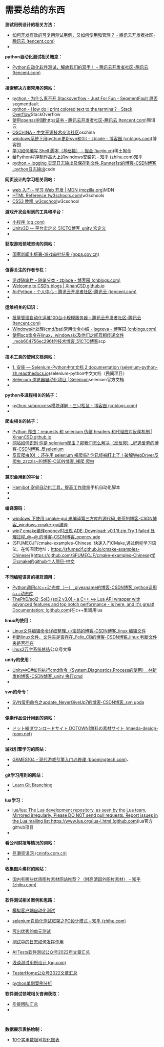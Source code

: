 # 需要总结的东西



**测试用例设计的相关方法：**

+ [如何开发有效的可复用测试用例，又如何使用和管理？ - 腾讯云开发者社区-腾讯云 (tencent.com)](https://cloud.tencent.com/developer/article/1912104)
+ 

**python自动化测试相关概念：**

+ [Python自动化软件测试，解放我们的双手！ - 腾讯云开发者社区-腾讯云 (tencent.com)](https://cloud.tencent.com/developer/article/1954914)
+ 



**搜索解决方案常用的网站：**

+ [python - 为什么离不开 Stackoverflow - Just For Fun - SegmentFault 思否](https://segmentfault.com/a/1190000005802239)segmentfault
+ [python - How do I print colored text to the terminal? - Stack Overflow](https://stackoverflow.com/questions/287871/how-do-i-print-colored-text-to-the-terminal/26445590#26445590)StackOverflow
+ [使用openssl创建https证书 - 腾讯云开发者社区-腾讯云 (tencent.com)](https://cloud.tencent.com/developer/article/1548350)腾讯云
+ [OSCHINA - 中文开源技术交流社区](https://www.oschina.net/)oschina
+ [windows系统下用python更新svn和Git - zblade - 博客园 (cnblogs.com)](https://www.cnblogs.com/zblade/p/9380845.html)博客园
+ [学习如何编写 Shell 脚本（基础篇） - 掘金 (juejin.cn)](https://juejin.cn/post/6930013333454061575)稀土掘金
+ [给Python程序制作高大上的windows安装包 - 知乎 (zhihu.com)](https://zhuanlan.zhihu.com/p/62711476)知乎
+ [python + logging 实现日志输出及保存到文件_Runner1st的博客-CSDN博客_python日志输出](https://blog.csdn.net/Runner1st/article/details/96481954)csdn

**网页设计的学习相关网站：**

+ [web 入门 - 学习 Web 开发 | MDN (mozilla.org)](https://developer.mozilla.org/zh-CN/docs/Learn/Getting_started_with_the_web)MDN
+ [HTML Reference (w3schools.com)](https://www.w3schools.com/tags/default.asp)w3schools
+ [CSS3 教程_w3cschool](https://www.w3cschool.cn/css3/)w3cschool



**游戏开发会用到的工具和平台：**

+ [小程序 (qq.com)](https://mp.weixin.qq.com/wxopen/waregister?action=step1)
+ [Unity3D -- 平台宏定义_51CTO博客_unity 宏定义](https://blog.51cto.com/u_13662480/4909827)
+ 





**获取游戏领域咨询的网站：**

+ [国家新闻出版署-游戏审批结果 (nppa.gov.cn)](https://www.nppa.gov.cn/nppa/channels/317.shtml)
+ 



**值得关注的作者专栏：**

+ [游戏随笔栏 - 随笔分类 - zblade - 博客园 (cnblogs.com)](https://www.cnblogs.com/zblade/category/1138601.html)
+ [Welcome to CSD’s blogs | XinanCSD.github.io](https://xinancsd.github.io/)
+ [AirPython - 个人中心 - 腾讯云开发者社区-腾讯云 (tencent.com)](https://cloud.tencent.com/developer/user/1259158)
+ 



**运维相关的知识：**

+ [批量管理自动化运维100台小规模服务器 - 腾讯云开发者社区-腾讯云 (tencent.com)](https://cloud.tencent.com/developer/article/1115192)
+ [Windows批处理(cmd/bat)常用命令小结 - lsgxeva - 博客园 (cnblogs.com)](https://www.cnblogs.com/lsgxeva/p/10694546.html)
+ [使用scp命令在linux，windows以及他们之间互相传递文件_mob604756ec296f的技术博客_51CTO博客](https://blog.51cto.com/u_15127539/3436188)scp
+ 



**技术工具的使用文档网站：**

+ [1. 安装 — Selenium-Python中文文档 2 documentation (selenium-python-zh.readthedocs.io)](https://selenium-python-zh.readthedocs.io/en/latest/installation.html)selenium-python中文文档（民间项目）
+ [Selenium 浏览器自动化项目 | Selenium](https://www.selenium.dev/zh-cn/documentation/)selenium官方文档
+ 



**python多进程相关的帖子：**

+ [python subprocess模块详解 - 三只松鼠 - 博客园 (cnblogs.com)](https://www.cnblogs.com/shenh/p/9673581.html)
+ 



**爬虫相关的帖子：**

+ [Python 爬虫：requests 和 selenium 伪装 headers 和代理应对反爬机制 | XinanCSD.github.io](https://xinancsd.github.io/Python/anti_crawl_strategy.html)
+ [网站如何识别 你是 selenium爬虫？那我们怎么解决（反反爬）_好逸爱劳的博客-CSDN博客_反selenium](https://pea328.blog.csdn.net/article/details/105602629)
+ [反反爬虫(0) ：还在用 selenium 裸爬吗? 你已经被盯上了！破解WebDriver反爬虫_zzzzls~的博客-CSDN博客_裸爬 爬虫](https://blog.csdn.net/qq_36078992/article/details/110326518)
+ 



**兼职会用到的平台：**

+ [Hamibot 安卓自动化工具，提高工作效率](https://hamibot.com/)手机自动化脚本
+ 
+ 



**编译源码：**

+ [windows 下使用 cmake-gui 来编译第三方库的源代码_姜茶的博客-CSDN博客_windows cmake-gui编译](https://blog.csdn.net/jcq521045349/article/details/79578124)
+ [win7 cmake编译opencv时出现 ADE: Download: v0.1.1f.zip Try 1 failed 处理过程_@~@.的博客-CSDN博客_opencv ade](https://blog.csdn.net/glj2009/article/details/114670767)
+ [SFUMECJF/cmake-examples-Chinese: 快速入门CMake,通过例程学习语法。在线阅读地址：https://sfumecjf.github.io/cmake-examples-Chinese/](https://github.com/SFUMECJF/cmake-examples-Chinese)学习cmake的github个人项目-中文
+ 



**不同编程语言的相互调用：**

+ [Python调用c/c++动态库（一）_giveaname的博客-CSDN博客_python调用c++动态库](https://blog.csdn.net/giveaname/article/details/89811783)
+ [ThePhD/sol2: Sol3 (sol2 v3.0) - a C++ <-> Lua API wrapper with advanced features and top notch performance - is here, and it's great! Documentation: (github.com)](https://github.com/ThePhD/sol2)在c++里调用lua



**linux的使用：**

+ [Linux文件编辑命令详细整理_小宝鸽的博客-CSDN博客_linux 编辑文件](https://blog.csdn.net/u013142781/article/details/50735470)
+ [判断linux文件、文件夹是否存在_Felix_CB的博客-CSDN博客_linux 判断文件夹是否存在](https://blog.csdn.net/Felix_CB/article/details/90643073)
+ [linux2万字系统总结](http://mp.weixin.qq.com/s?__biz=Mzg2NzU0NTQ4MA==&mid=2247485361&idx=1&sn=000541ead7ca99c1a5ae3e38d8772508&chksm=ceb8bf56f9cf3640c2c700537bc7aea4a7c9188877338229becf1a4e3c9664fc8db65e0cba9a&mpshare=1&scene=23&srcid=1219kTjBMzJ2v6vvbsyDI2Md&sharer_sharetime=1672660332191&sharer_shareid=88bfe03afddb2bab1adbf3cdcda976e3#rd)公众号文章



**unity的使用：**

+ [Unity中C#如何执行cmd命令（System.Diagnostics.Process的使用）_林新发的博客-CSDN博客_unity 执行cmd](https://linxinfa.blog.csdn.net/article/details/52982384)
+ 





**svn的命令：**

+ [SVN常用命令之update_NeverGiveUp7的博客-CSDN博客_svn upda](https://blog.csdn.net/gengxiaoming7/article/details/50518616)
+ 



**像素作品设计用到的网站：**

+ [ドット絵ダウンロードサイト DOTOWN|無料の素材サイト (maeda-design-room.net)](https://dotown.maeda-design-room.net/)
+ 



**游戏引擎学习的网站：**

+ [GAMES104 - 现代游戏引擎入门必修课 (boomingtech.com)](https://games104.boomingtech.com/sc/)、
+ 



**git学习用到的网站：**

+ [Learn Git Branching](https://learngitbranching.js.org/?locale=zh_CN)
+ 



**lua学习：**

+ [lua/lua: The Lua development repository, as seen by the Lua team. Mirrored irregularly. Please DO NOT send pull requests. Report issues in the Lua mailing list https://www.lua.org/lua-l.html (github.com)](https://github.com/lua/lua)lua官方github项目
+ 





**看公司财报等情况的网站：**

+ [巨潮资讯网 (cninfo.com.cn)](http://www.cninfo.com.cn/new/index)
+ 



**收集图片素材的网站：**

+ [国内有哪些优质图片素材网站推荐？（附高清国外图片素材） - 知乎 (zhihu.com)](https://zhuanlan.zhihu.com/p/26037760)
+ 





**软件测试相关案例和思路：**

+ [模拟客户端自动化测试](http://mp.weixin.qq.com/s?__biz=MzkxMDM1NDQ0OA==&mid=2247500524&idx=1&sn=a8ef9ac63f7bd9b7657001fcf1d0687f&chksm=c12e3393f659ba8550f2a6b3b21b10d320d7b6c63f8b401859f61c0c7e61a1d71281562a220b&mpshare=1&scene=23&srcid=1220m4WZFPQVAto871asGQRU&sharer_sharetime=1672660474754&sharer_shareid=88bfe03afddb2bab1adbf3cdcda976e3#rd)

+ [selenium自动化测试框架之PO设计模式 - 知乎 (zhihu.com)](https://zhuanlan.zhihu.com/p/65049385)
+ [写出优秀的单元测试](http://mp.weixin.qq.com/s?__biz=MzkxMDM1NDQ0OA==&mid=2247500885&idx=1&sn=6adc07841343575430d31c3fc948e1a8&chksm=c12e352af659bc3cfd9dffa8df58403a1063679a391054c2d489f2a2468e2099ae2286717ba1&mpshare=1&scene=23&srcid=122765wJAHRXIYZpuvDaDhar&sharer_sharetime=1672660507295&sharer_shareid=88bfe03afddb2bab1adbf3cdcda976e3#rd)
+ [测试中的日志如何发挥作用](http://mp.weixin.qq.com/s?__biz=MzkxMDM1NDQ0OA==&mid=2247500904&idx=1&sn=168bb8c25a7107fd34b7fcee526ee19b&chksm=c12e3517f659bc01e8fe6cdab479cfa4709a9f07b6086ca1b7ae2a80e9ba15c7fae30695b528&mpshare=1&scene=23&srcid=1228exH1NawBFg097K75Uqsa&sharer_sharetime=1672660515401&sharer_shareid=88bfe03afddb2bab1adbf3cdcda976e3#rd)
+ [AllTests软件测试公众号2022年文章汇总](http://mp.weixin.qq.com/s?__biz=MzkxMzI4ODgyOA==&mid=2247515517&idx=1&sn=454112d7db8719417999d8bf40c47ad2&chksm=c17d066ef60a8f789f1ffb0f8c5fd1b984481abcaeea683f02e8b8832c6cced44fc2a32f6990&mpshare=1&scene=23&srcid=1230z50mFT6VPIJ4NWjqJoIx&sharer_sharetime=1672660539312&sharer_shareid=88bfe03afddb2bab1adbf3cdcda976e3#rd)
+ [浅谈测试用例设计 (qq.com)](https://mp.weixin.qq.com/s?__biz=MzkxMDM1NDQ0OA==&mid=2247501007&idx=1&sn=0fa4e3a06ca3684c47ca0aa1b45f738b&chksm=c12e35b0f659bca60f7764461d2d8ced27dcbbe10361dfb4045ef0c13d7b96b8716b08302806&mpshare=1&scene=23&srcid=1230KgYDWQZocG2PsrRLMQR5&sharer_sharetime=1672660547863&sharer_shareid=88bfe03afddb2bab1adbf3cdcda976e3#rd)

+ [TesterHome公众号2022文章汇总](http://mp.weixin.qq.com/s?__biz=MzkxMDM1NDQ0OA==&mid=2247501024&idx=2&sn=a5099eb66bb0cad8564c1d59cf95240d&chksm=c12e359ff659bc89fd8b6f03dc17bd2611dcf5247b79c103f2d4227df3a210fcd75381d8ed39&mpshare=1&scene=23&srcid=0101DGWsrsAsJnIBTVUsYJ32&sharer_sharetime=1672660561224&sharer_shareid=88bfe03afddb2bab1adbf3cdcda976e3#rd)

+ [python单侧案例分析](http://mp.weixin.qq.com/s?__biz=MzkxMDM1NDQ0OA==&mid=2247500189&idx=1&sn=b09bd23655caaa0ae9d16f9d9ba8fcc0&chksm=c12e30e2f659b9f481599ba3c96f3ceb3cd23a9b67e24be5b115dda2805330ca9169deb74103&mpshare=1&scene=23&srcid=1207cbsA7xR7VUgKkcdn4TLa&sharer_sharetime=1672660577685&sharer_shareid=88bfe03afddb2bab1adbf3cdcda976e3#rd)

**软件测试领域相关咨询获取：**

+ [质量团队汇总](http://mp.weixin.qq.com/s?__biz=MzkxMDM1NDQ0OA==&mid=2247500791&idx=1&sn=8270f800c710f699731bbfe13d1a5bae&chksm=c12e3288f659bb9e6fc82f2a9179fce0fd2fa2d0fb73a42ccb240ba7816da128fc02f63d9f47&mpshare=1&scene=23&srcid=1224iqj4w1FZHtVNRsgB2fzK&sharer_sharetime=1672660498917&sharer_shareid=88bfe03afddb2bab1adbf3cdcda976e3#rd)
+ 

​    

**数据展示表格绘制：**

+ [10个实用数据可视化图表](http://mp.weixin.qq.com/s?__biz=Mzg2NzU0NTQ4MA==&mid=2247485395&idx=1&sn=ff802d74f22bdcc58731d39a3c663f3c&chksm=ceb8bf34f9cf3622b4b6a5ef386825fac05e4a008b553d1f159a53e875ad33a3ee8b71473c24&mpshare=1&scene=23&srcid=1229VQCLDmqplegtnAJl1360&sharer_sharetime=1672660525333&sharer_shareid=88bfe03afddb2bab1adbf3cdcda976e3#rd)